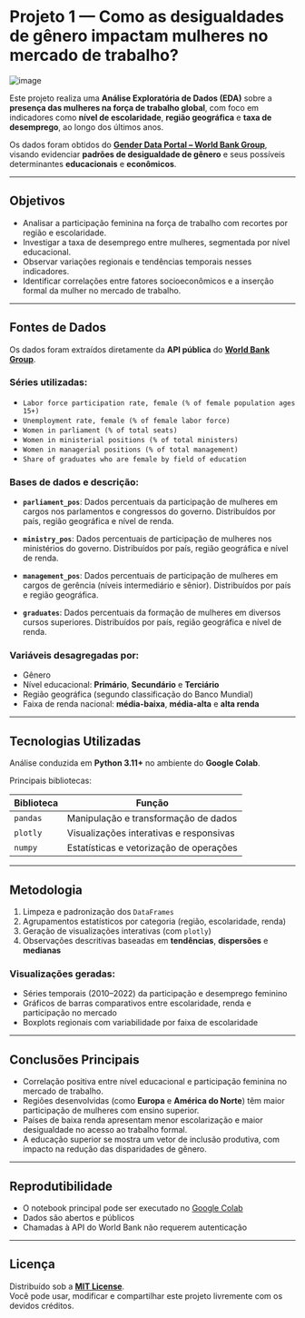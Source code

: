 # Projeto 1 — Como as desigualdades de gênero impactam mulheres no mercado de trabalho?

![image](https://github.com/user-attachments/assets/2d9d67d1-5e8e-402c-b07d-b103621b71c2)

Este projeto realiza uma **Análise Exploratória de Dados (EDA)** sobre a **presença das mulheres na força de trabalho global**, com foco em indicadores como **nível de escolaridade**, **região geográfica** e **taxa de desemprego**, ao longo dos últimos anos.

Os dados foram obtidos do [**Gender Data Portal – World Bank Group**](https://genderdata.worldbank.org/), visando evidenciar **padrões de desigualdade de gênero** e seus possíveis determinantes **educacionais** e **econômicos**.

---

## Objetivos

- Analisar a participação feminina na força de trabalho com recortes por região e escolaridade.  
- Investigar a taxa de desemprego entre mulheres, segmentada por nível educacional.  
- Observar variações regionais e tendências temporais nesses indicadores.  
- Identificar correlações entre fatores socioeconômicos e a inserção formal da mulher no mercado de trabalho.

---

## Fontes de Dados

Os dados foram extraídos diretamente da **API pública** do [**World Bank Group**](https://data.worldbank.org/indicator).

### Séries utilizadas:

- `Labor force participation rate, female (% of female population ages 15+)`
- `Unemployment rate, female (% of female labor force)`
- `Women in parliament (% of total seats)`  
- `Women in ministerial positions (% of total ministers)`  
- `Women in managerial positions (% of total management)`  
- `Share of graduates who are female by field of education`

### Bases de dados e descrição:

- **`parliament_pos`**: Dados percentuais da participação de mulheres em cargos nos parlamentos e congressos do governo. Distribuídos por país, região geográfica e nível de renda.

- **`ministry_pos`**: Dados percentuais de participação de mulheres nos ministérios do governo. Distribuídos por país, região geográfica e nível de renda.

- **`management_pos`**: Dados percentuais de participação de mulheres em cargos de gerência (níveis intermediário e sênior). Distribuídos por país e região geográfica.

- **`graduates`**: Dados percentuais da formação de mulheres em diversos cursos superiores. Distribuídos por país, região geográfica e nível de renda.

### Variáveis desagregadas por:
- Gênero  
- Nível educacional: **Primário**, **Secundário** e **Terciário**  
- Região geográfica (segundo classificação do Banco Mundial)  
- Faixa de renda nacional: **média-baixa**, **média-alta** e **alta renda**

---

## Tecnologias Utilizadas

Análise conduzida em **Python 3.11+** no ambiente do **Google Colab**.

Principais bibliotecas:

| Biblioteca | Função |
|------------|--------|
| `pandas`   | Manipulação e transformação de dados |
| `plotly`   | Visualizações interativas e responsivas |
| `numpy`    | Estatísticas e vetorização de operações |

---

## Metodologia

1. Limpeza e padronização dos `DataFrames`  
2. Agrupamentos estatísticos por categoria (região, escolaridade, renda)  
3. Geração de visualizações interativas (com `plotly`)  
4. Observações descritivas baseadas em **tendências**, **dispersões** e **medianas**

### Visualizações geradas:
- Séries temporais (2010–2022) da participação e desemprego feminino  
- Gráficos de barras comparativos entre escolaridade, renda e participação no mercado  
- Boxplots regionais com variabilidade por faixa de escolaridade

---

## Conclusões Principais

- Correlação positiva entre nível educacional e participação feminina no mercado de trabalho.  
- Regiões desenvolvidas (como **Europa** e **América do Norte**) têm maior participação de mulheres com ensino superior.  
- Países de baixa renda apresentam menor escolarização e maior desigualdade no acesso ao trabalho formal.  
- A educação superior se mostra um vetor de inclusão produtiva, com impacto na redução das disparidades de gênero.

---

## Reprodutibilidade

- O notebook principal pode ser executado no [Google Colab](https://colab.research.google.com/)  
- Dados são abertos e públicos  
- Chamadas à API do World Bank não requerem autenticação

---

## Licença

Distribuído sob a [**MIT License**](LICENSE).  
Você pode usar, modificar e compartilhar este projeto livremente com os devidos créditos.
